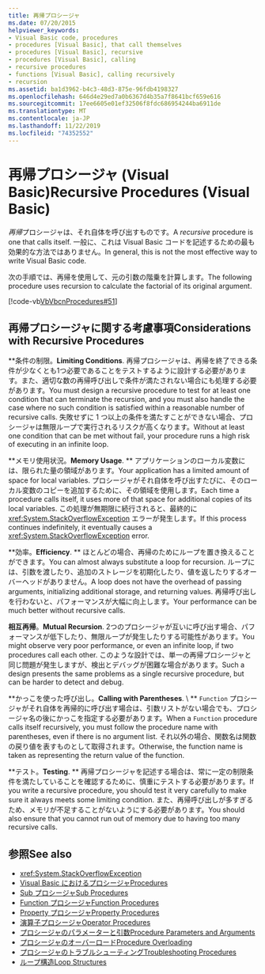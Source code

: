 ```yaml
---
title: 再帰プロシージャ
ms.date: 07/20/2015
helpviewer_keywords:
- Visual Basic code, procedures
- procedures [Visual Basic], that call themselves
- procedures [Visual Basic], recursive
- procedures [Visual Basic], calling
- recursive procedures
- functions [Visual Basic], calling recursively
- recursion
ms.assetid: ba1d3962-b4c3-48d3-875e-96fdb4198327
ms.openlocfilehash: 646d4e29ed7a0b6367d4b35a7f8641bcf659e616
ms.sourcegitcommit: 17ee6605e01ef32506f8fdc686954244ba6911de
ms.translationtype: MT
ms.contentlocale: ja-JP
ms.lasthandoff: 11/22/2019
ms.locfileid: "74352552"
---
```

# <a name="recursive-procedures-visual-basic"></a><span data-ttu-id="4c511-102">再帰プロシージャ (Visual Basic)</span><span class="sxs-lookup"><span data-stu-id="4c511-102">Recursive Procedures (Visual Basic)</span></span>

<span data-ttu-id="4c511-103">*再帰*プロシージャは、それ自体を呼び出すものです。</span><span class="sxs-lookup"><span data-stu-id="4c511-103">A *recursive* procedure is one that calls itself.</span></span> <span data-ttu-id="4c511-104">一般に、これは Visual Basic コードを記述するための最も効果的な方法ではありません。</span><span class="sxs-lookup"><span data-stu-id="4c511-104">In general, this is not the most effective way to write Visual Basic code.</span></span>  
  
 <span data-ttu-id="4c511-105">次の手順では、再帰を使用して、元の引数の階乗を計算します。</span><span class="sxs-lookup"><span data-stu-id="4c511-105">The following procedure uses recursion to calculate the factorial of its original argument.</span></span>  
  
 [!code-vb[VbVbcnProcedures#51](~/samples/snippets/visualbasic/VS_Snippets_VBCSharp/VbVbcnProcedures/VB/Class1.vb#51)]  
  
## <a name="considerations-with-recursive-procedures"></a><span data-ttu-id="4c511-106">再帰プロシージャに関する考慮事項</span><span class="sxs-lookup"><span data-stu-id="4c511-106">Considerations with Recursive Procedures</span></span>

 <span data-ttu-id="4c511-107">\*\*条件の制限。</span><span class="sxs-lookup"><span data-stu-id="4c511-107">**Limiting Conditions**.</span></span> <span data-ttu-id="4c511-108">再帰プロシージャは、再帰を終了できる条件が少なくとも1つ必要であることをテストするように設計する必要があります。また、適切な数の再帰呼び出しで条件が満たされない場合にも処理する必要があります。</span><span class="sxs-lookup"><span data-stu-id="4c511-108">You must design a recursive procedure to test for at least one condition that can terminate the recursion, and you must also handle the case where no such condition is satisfied within a reasonable number of recursive calls.</span></span> <span data-ttu-id="4c511-109">失敗せずに 1 つ以上の条件を満たすことができない場合、プロシージャは無限ループで実行されるリスクが高くなります。</span><span class="sxs-lookup"><span data-stu-id="4c511-109">Without at least one condition that can be met without fail, your procedure runs a high risk of executing in an infinite loop.</span></span>

 <span data-ttu-id="4c511-110">\*\*メモリ使用状況。</span><span class="sxs-lookup"><span data-stu-id="4c511-110">**Memory Usage**.</span></span> <span data-ttu-id="4c511-111">\*\* アプリケーションのローカル変数には、限られた量の領域があります。</span><span class="sxs-lookup"><span data-stu-id="4c511-111">Your application has a limited amount of space for local variables.</span></span> <span data-ttu-id="4c511-112">プロシージャがそれ自体を呼び出すたびに、そのローカル変数のコピーを追加するために、その領域を使用します。</span><span class="sxs-lookup"><span data-stu-id="4c511-112">Each time a procedure calls itself, it uses more of that space for additional copies of its local variables.</span></span> <span data-ttu-id="4c511-113">この処理が無期限に続行されると、最終的に <xref:System.StackOverflowException> エラーが発生します。</span><span class="sxs-lookup"><span data-stu-id="4c511-113">If this process continues indefinitely, it eventually causes a <xref:System.StackOverflowException> error.</span></span>

 <span data-ttu-id="4c511-114">\*\*効率。</span><span class="sxs-lookup"><span data-stu-id="4c511-114">**Efficiency**.</span></span> <span data-ttu-id="4c511-115">\*\* ほとんどの場合、再帰のためにループを置き換えることができます。</span><span class="sxs-lookup"><span data-stu-id="4c511-115">You can almost always substitute a loop for recursion.</span></span> <span data-ttu-id="4c511-116">ループには、引数を渡したり、追加のストレージを初期化したり、値を返したりするオーバーヘッドがありません。</span><span class="sxs-lookup"><span data-stu-id="4c511-116">A loop does not have the overhead of passing arguments, initializing additional storage, and returning values.</span></span> <span data-ttu-id="4c511-117">再帰呼び出しを行わないと、パフォーマンスが大幅に向上します。</span><span class="sxs-lookup"><span data-stu-id="4c511-117">Your performance can be much better without recursive calls.</span></span>

 <span data-ttu-id="4c511-118">**相互再帰**。</span><span class="sxs-lookup"><span data-stu-id="4c511-118">**Mutual Recursion**.</span></span> <span data-ttu-id="4c511-119">2つのプロシージャが互いに呼び出す場合、パフォーマンスが低下したり、無限ループが発生したりする可能性があります。</span><span class="sxs-lookup"><span data-stu-id="4c511-119">You might observe very poor performance, or even an infinite loop, if two procedures call each other.</span></span> <span data-ttu-id="4c511-120">このような設計では、単一の再帰プロシージャと同じ問題が発生しますが、検出とデバッグが困難な場合があります。</span><span class="sxs-lookup"><span data-stu-id="4c511-120">Such a design presents the same problems as a single recursive procedure, but can be harder to detect and debug.</span></span>

 <span data-ttu-id="4c511-121">\*\*かっこを使った呼び出し。</span><span class="sxs-lookup"><span data-stu-id="4c511-121">**Calling with Parentheses**.</span></span> <span data-ttu-id="4c511-122">\ \**   `Function` プロシージャがそれ自体を再帰的に呼び出す場合は、引数リストがない場合でも、プロシージャ名の後にかっこを指定する必要があります。</span><span class="sxs-lookup"><span data-stu-id="4c511-122">When a `Function` procedure calls itself recursively, you must follow the procedure name with parentheses, even if there is no argument list.</span></span> <span data-ttu-id="4c511-123">それ以外の場合、関数名は関数の戻り値を表すものとして取得されます。</span><span class="sxs-lookup"><span data-stu-id="4c511-123">Otherwise, the function name is taken as representing the return value of the function.</span></span>

 <span data-ttu-id="4c511-124">\*\*テスト。</span><span class="sxs-lookup"><span data-stu-id="4c511-124">**Testing**.</span></span> <span data-ttu-id="4c511-125">\*\* 再帰プロシージャを記述する場合は、常に一定の制限条件を満たしていることを確認するために、慎重にテストする必要があります。</span><span class="sxs-lookup"><span data-stu-id="4c511-125">If you write a recursive procedure, you should test it very carefully to make sure it always meets some limiting condition.</span></span> <span data-ttu-id="4c511-126">また、再帰呼び出しが多すぎるため、メモリが不足することがないようにする必要があります。</span><span class="sxs-lookup"><span data-stu-id="4c511-126">You should also ensure that you cannot run out of memory due to having too many recursive calls.</span></span>

## <a name="see-also"></a><span data-ttu-id="4c511-127">参照</span><span class="sxs-lookup"><span data-stu-id="4c511-127">See also</span></span>

- <xref:System.StackOverflowException>
- [<span data-ttu-id="4c511-128">Visual Basic におけるプロシージャ</span><span class="sxs-lookup"><span data-stu-id="4c511-128">Procedures</span></span>](index.md)
- [<span data-ttu-id="4c511-129">Sub プロシージャ</span><span class="sxs-lookup"><span data-stu-id="4c511-129">Sub Procedures</span></span>](sub-procedures.md)
- [<span data-ttu-id="4c511-130">Function プロシージャ</span><span class="sxs-lookup"><span data-stu-id="4c511-130">Function Procedures</span></span>](function-procedures.md)
- [<span data-ttu-id="4c511-131">Property プロシージャ</span><span class="sxs-lookup"><span data-stu-id="4c511-131">Property Procedures</span></span>](property-procedures.md)
- [<span data-ttu-id="4c511-132">演算子プロシージャ</span><span class="sxs-lookup"><span data-stu-id="4c511-132">Operator Procedures</span></span>](operator-procedures.md)
- [<span data-ttu-id="4c511-133">プロシージャのパラメーターと引数</span><span class="sxs-lookup"><span data-stu-id="4c511-133">Procedure Parameters and Arguments</span></span>](procedure-parameters-and-arguments.md)
- [<span data-ttu-id="4c511-134">プロシージャのオーバーロード</span><span class="sxs-lookup"><span data-stu-id="4c511-134">Procedure Overloading</span></span>](procedure-overloading.md)
- [<span data-ttu-id="4c511-135">プロシージャのトラブルシューティング</span><span class="sxs-lookup"><span data-stu-id="4c511-135">Troubleshooting Procedures</span></span>](troubleshooting-procedures.md)
- [<span data-ttu-id="4c511-136">ループ構造</span><span class="sxs-lookup"><span data-stu-id="4c511-136">Loop Structures</span></span>](../control-flow/loop-structures.md)
